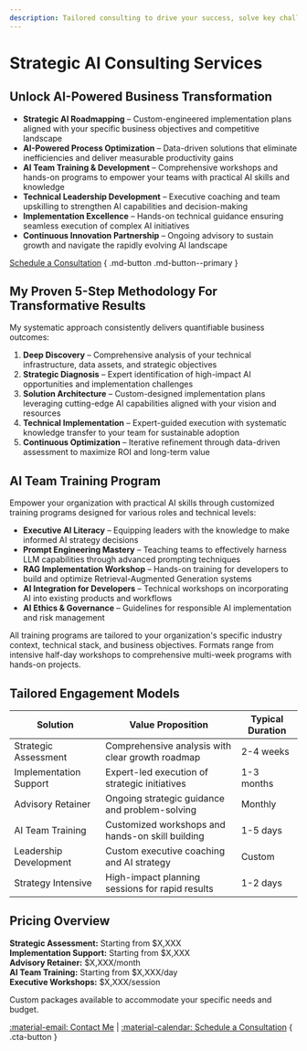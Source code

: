 ```yaml
---
description: Tailored consulting to drive your success, solve key challenges, and accelerate growth.
---
```


# Strategic AI Consulting Services

## Unlock AI-Powered Business Transformation

- **Strategic AI Roadmapping** – Custom-engineered implementation plans aligned with your specific business objectives and competitive landscape
- **AI-Powered Process Optimization** – Data-driven solutions that eliminate inefficiencies and deliver measurable productivity gains
- **AI Team Training & Development** – Comprehensive workshops and hands-on programs to empower your teams with practical AI skills and knowledge
- **Technical Leadership Development** – Executive coaching and team upskilling to strengthen AI capabilities and decision-making
- **Implementation Excellence** – Hands-on technical guidance ensuring seamless execution of complex AI initiatives
- **Continuous Innovation Partnership** – Ongoing advisory to sustain growth and navigate the rapidly evolving AI landscape

[Schedule a Consultation](./book-a-call.md) { .md-button .md-button--primary }

## My Proven 5-Step Methodology For Transformative Results

My systematic approach consistently delivers quantifiable business outcomes:

1. **Deep Discovery** – Comprehensive analysis of your technical infrastructure, data assets, and strategic objectives
2. **Strategic Diagnosis** – Expert identification of high-impact AI opportunities and implementation challenges
3. **Solution Architecture** – Custom-designed implementation plans leveraging cutting-edge AI capabilities aligned with your vision and resources
4. **Technical Implementation** – Expert-guided execution with systematic knowledge transfer to your team for sustainable adoption
5. **Continuous Optimization** – Iterative refinement through data-driven assessment to maximize ROI and long-term value

## AI Team Training Program

Empower your organization with practical AI skills through customized training programs designed for various roles and technical levels:

- **Executive AI Literacy** – Equipping leaders with the knowledge to make informed AI strategy decisions
- **Prompt Engineering Mastery** – Teaching teams to effectively harness LLM capabilities through advanced prompting techniques
- **RAG Implementation Workshop** – Hands-on training for developers to build and optimize Retrieval-Augmented Generation systems
- **AI Integration for Developers** – Technical workshops on incorporating AI into existing products and workflows
- **AI Ethics & Governance** – Guidelines for responsible AI implementation and risk management

All training programs are tailored to your organization's specific industry context, technical stack, and business objectives. Formats range from intensive half-day workshops to comprehensive multi-week programs with hands-on projects.

## Tailored Engagement Models

| Solution                 | Value Proposition                                | Typical Duration |
|--------------------------|--------------------------------------------------|------------------|
| Strategic Assessment     | Comprehensive analysis with clear growth roadmap | 2-4 weeks        |
| Implementation Support   | Expert-led execution of strategic initiatives    | 1-3 months       |
| Advisory Retainer        | Ongoing strategic guidance and problem-solving   | Monthly          |
| AI Team Training         | Customized workshops and hands-on skill building | 1-5 days         |
| Leadership Development   | Custom executive coaching and AI strategy        | Custom           |
| Strategy Intensive       | High-impact planning sessions for rapid results  | 1-2 days         |

## Pricing Overview

**Strategic Assessment:** Starting from $X,XXX  
**Implementation Support:** Starting from $X,XXX  
**Advisory Retainer:** $X,XXX/month  
**AI Team Training:** Starting from $X,XXX/day  
**Executive Workshops:** $X,XXX/session  

Custom packages available to accommodate your specific needs and budget.

[:material-email: Contact Me](mailto:contact@engineerprompt.com) |
[:material-calendar: Schedule a Consultation](./book-a-call.md) { .cta-button }
